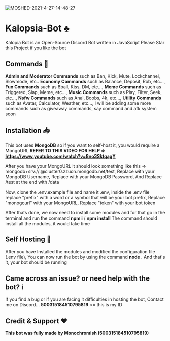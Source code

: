 ![MOSHED-2021-4-27-14-48-27](https://user-images.githubusercontent.com/79590499/116218250-f8a58800-a767-11eb-86fa-9c1ea5797100.jpg)

# Kalopsia-Bot ♣️
Kalopia Bot is an Open-Source Discord Bot written in JavaScript
Please Star this Project if you like the bot

## Commands 🤖
**Admin and Moderator Commands** such as Ban, Kick, Mute, Lockchannel, Slowmode, etc..
**Economy Commands** such as Balance, Deposit, Rob, etc...,
**Fun Commands** such as 8ball, Kiss, DM, etc...,
**Meme Commands** such as Triggered, Slap, Meme, etc...,
**Music Commands** such as Play, Filter, Seek, etc...,
**Nsfw Commands** such as Anal, Boobs, 4k, etc...,
**Utility Commands** such as Avatar, Calculator, Weather, etc...,
I will be adding some more commands such as giveaway commands, say command and afk system soon

## Installation 📥

This bot uses **MongoDB** so if you want to self-host it, you would require a MongoURL
**REFER TO THIS VIDEO FOR HELP => https://www.youtube.com/watch?v=8no3SktqagY**

After you have your MongoURL
it should look something like this => mongodb+srv://<username>:<password>@cluster0.zzuon.mongodb.net/test,
Replace <username> with your MongoDB Username,
Replace <password> with your MongoDB Password,
And Replace /test at the end with /data
  
Now, clone the .env.example file and name it .env,
inside the .env file replace "prefix" with a word or a symbol that will be your bot prefix,
Replace "monogourl" with your MongoURL,
Replace "token" with your bot token

After thats done, we now need to install some modules and for that go in the terminal and run the command **npm i** / **npm install**
The command should install all the modules, it would take time

## Self Hosting 🚩

After you have Installed the modules and modified the configuration file (.env file), You can now run the bot by using the command **node .**
And that's it, your bot should be running

## Came across an issue? or need help with the bot? ℹ️

If you find a bug or if you are facing it difficulties in hosting the bot, Contact me on Discord... **500315184510795819** <= this is my ID

## Credit & Support ❤️

**This bot was fully made by Monochromish (500315184510795819)**
